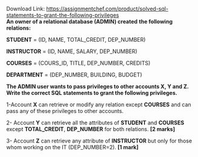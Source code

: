 Download Link: https://assignmentchef.com/product/solved-sql-statements-to-grant-the-following-privileges
<br>
<strong>An owner of a relational database (ADMIN) created</strong> <strong>the following relations:</strong>

<strong>STUDENT</strong> = (ID, NAME, TOTAL_CREDIT, DEP_NUMBER)

<strong>INSTRUCTOR</strong> = (ID, NAME, SALARY, DEP_NUMBER)

<strong>COURSES</strong> = (COURS_ID, TITLE, DEP_NUMBER, CREDITS)

<strong>DEPARTMENT</strong> = (DEP_NUMBER, BUILDING, BUDGET)

<strong>The ADMIN user wants to pass privileges to other accounts X, Y and Z. Write the correct SQL statements to grant the following privileges.</strong>

1-Account <strong>X</strong> can retrieve or modify any relation except <strong>COURSES</strong> and can pass any of these privileges to other accounts.

2- Account <strong>Y</strong> can retrieve all the attributes of <strong>STUDENT</strong> and <strong>COURSES</strong> except <strong>TOTAL_CREDIT</strong>, <strong>DEP_NUMBER</strong> for both relations. <strong>[2 marks]</strong>

3- Account <strong>Z</strong> can retrieve any attribute of <strong>INSTRUCTOR</strong> but only for those whom working on the IT (DEP_NUMBER=2). <strong>[1 mark]</strong>